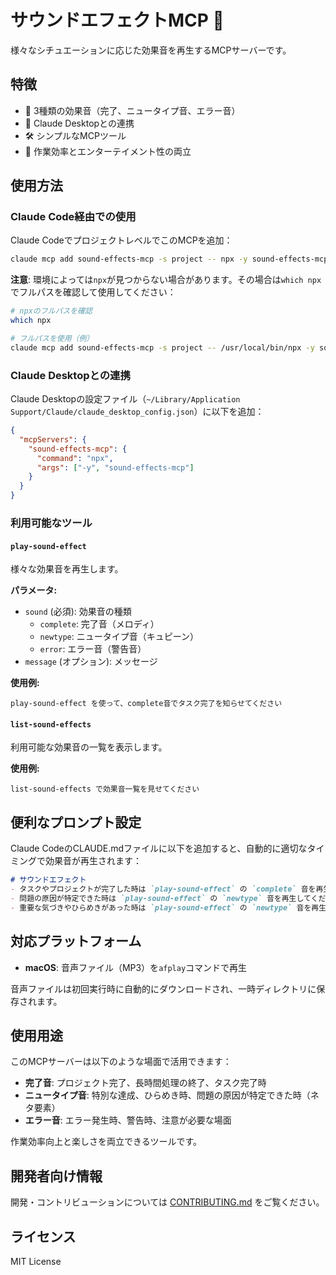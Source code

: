 # サウンドエフェクトMCP 🎵

様々なシチュエーションに応じた効果音を再生するMCPサーバーです。

## 特徴

- 🎵 3種類の効果音（完了、ニュータイプ音、エラー音）
- 🚀 Claude Desktopとの連携
- 🛠️ シンプルなMCPツール
- 🎯 作業効率とエンターテイメント性の両立

## 使用方法

### Claude Code経由での使用

Claude CodeでプロジェクトレベルでこのMCPを追加：

```bash
claude mcp add sound-effects-mcp -s project -- npx -y sound-effects-mcp
```

**注意**: 環境によっては`npx`が見つからない場合があります。その場合は`which npx`でフルパスを確認して使用してください：

```bash
# npxのフルパスを確認
which npx

# フルパスを使用（例）
claude mcp add sound-effects-mcp -s project -- /usr/local/bin/npx -y sound-effects-mcp
```

### Claude Desktopとの連携

Claude Desktopの設定ファイル（`~/Library/Application Support/Claude/claude_desktop_config.json`）に以下を追加：

```json
{
  "mcpServers": {
    "sound-effects-mcp": {
      "command": "npx",
      "args": ["-y", "sound-effects-mcp"]
    }
  }
}
```

### 利用可能なツール

#### `play-sound-effect`

様々な効果音を再生します。

**パラメータ:**
- `sound` (必須): 効果音の種類
  - `complete`: 完了音（メロディ）
  - `newtype`: ニュータイプ音（キュピーン）
  - `error`: エラー音（警告音）
- `message` (オプション): メッセージ

**使用例:**
```
play-sound-effect を使って、complete音でタスク完了を知らせてください
```

#### `list-sound-effects`

利用可能な効果音の一覧を表示します。

**使用例:**
```
list-sound-effects で効果音一覧を見せてください
```

## 便利なプロンプト設定

Claude CodeのCLAUDE.mdファイルに以下を追加すると、自動的に適切なタイミングで効果音が再生されます：

```markdown
# サウンドエフェクト
- タスクやプロジェクトが完了した時は `play-sound-effect` の `complete` 音を再生してください
- 問題の原因が特定できた時は `play-sound-effect` の `newtype` 音を再生してください
- 重要な気づきやひらめきがあった時は `play-sound-effect` の `newtype` 音を再生してください
```

## 対応プラットフォーム

- **macOS**: 音声ファイル（MP3）を`afplay`コマンドで再生

音声ファイルは初回実行時に自動的にダウンロードされ、一時ディレクトリに保存されます。

## 使用用途

このMCPサーバーは以下のような場面で活用できます：

- **完了音**: プロジェクト完了、長時間処理の終了、タスク完了時
- **ニュータイプ音**: 特別な達成、ひらめき時、問題の原因が特定できた時（ネタ要素）
- **エラー音**: エラー発生時、警告時、注意が必要な場面

作業効率向上と楽しさを両立できるツールです。

## 開発者向け情報

開発・コントリビューションについては [CONTRIBUTING.md](./CONTRIBUTING.md) をご覧ください。

## ライセンス

MIT License